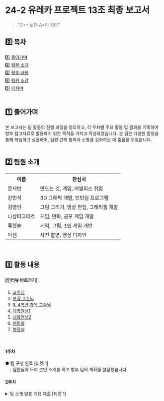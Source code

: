 # 24-2 유레카 프로젝트 13조 최종 보고서

> "C++ 보단 A+이 쉽다"
 
## 0️⃣ 목차
1️⃣ [들어가며](#1️⃣-들어가며)<br>
2️⃣ [팀원 소개](#2️⃣-팀원-소개)<br>
3️⃣ [활동 내용](#3️⃣-활동-내용)<br>
4️⃣ [팀원 소감](#4️⃣-팀원-소감)<br>
5️⃣ [마치며](#5️⃣-마치며)
<br>
<br>
## 1️⃣ 들어가며
본 보고서는 팀 활동의 진행 과정을 정리하고, 각 주차별 주요 활동 및 결과를 기록하여 향후 참고자료로 활용하기 위한 목적을 가지고 작성되었습니다. 본 팀은 다양한 활동을 통해 학습하고 성장하며, 팀원 간의 협력과 소통을 강화하는 데 중점을 두었습니다. 
<br><br>
## 2️⃣ 팀원 소개
<table>
  <tr>
    <th>이름</th>
    <th>관심사</th>
  </tr>
  <tr>
    <td>문세빈</td>
    <td>만드는 것, 게임, 어썸피스 취업</td>
  </tr>
  <tr>
    <td>강민석</td>
    <td>3D 그래픽 개발, 인턴십 프로그램</td>
  </tr>
  <tr>
    <td>김영인</td>
    <td>그림 그리기, 영상 편집, 그래픽툴 개발</td>
  </tr>
  <tr>
    <td>나상터그터흐</td>
    <td>게임, 만화, 공포 게임 개발</td>
  </tr>
  <tr>
    <td>류한솔</td>
    <td>게임, 그림, 1인 게임 개발</td>
  </tr>
  <tr>
    <td>아셈</td>
    <td>사진 촬영, 영상 디자인</td>
  </tr>
</table>

<br>

## 3️⃣ 활동 내용

#### [인터뷰 바로가기]
1. [교수님](#9주차)
2. [보직 교수님](#6주차)
3. [3, 4학년 과목 교수님](#8주차)
4. [대학원생1](#9주차)
5. [대학원생2](#9주차)
6. [멘토링](#12주차)
7. [행정실](#8주차)
<br>

#### 1주차
● 팀 구성 완료 [티켓 1]<br>
&nbsp;&nbsp;&nbsp;&nbsp;: 팀원들이 모여 본인 소개를 하고 향후 팀의 계획을 설정했습니다. 
<br>

#### 2주차
  <details>
  <summary>팀 소개 발표 개요 제출 [티켓 1]</summary>
  : 팀원 소개와 팀의 목표를 설명하는 발표 개요를 제출했습니다.<br>
<br>
팀원의 공통 관심사:<br>
전공과 관련된 관심사 중에서는 게임 개발에 가장 큰 관심을 보였으며, 외에도 3D 그래픽이나 영상 디자인과 같이 창의성이 중요하게 여겨지는 것들을 선호하는 팀원이 더러 있었습니다.<br>
평소의 취미 활동으로도 그림 혹은 문학, 프라모델 조립과 같이 창작 활동을 즐겨하는 팀원들이 있었는데, 학업을 떠나 대부분의 팀원들이 창작 활동에 관심을 두는 듯하였습니다.<br>
<br>
소융대에서 제공받을 수 있는 기회들 중 특별히 알아보고 싶은 것들:<br>
팀원들끼리 대화한 것 중에서는 인턴십이나 해외 교류 프로그램과 같이 대학의 지원이 있다면 조금 더 수월하게 할 수 있는 것들에 대해서도 많이 있었고, 학술 프로그램에 대한 정보나 프로젝트 개발을 지원받을 수 있는 기회에 대해서도 탐색하고 싶다고 밝혔습니다. 팀원들은 경력을 쌓아가고 싶다거나, 다양한 경험을 통해 견문을 넓히고 싶다는 등 각기 다른 이유에서 다양한 것들을 배우고자 했습니다.<br>
<br>
우리 팀의 각오를 담은 슬로건: C++보단 A+이 쉽다!<br>
배우고자 하는 자세와 열정만 있다면 A+도 어렵지 않게 얻을 수 있는 수업이기 때문에 전공 수업만큼은 못하더라도 그에 못지않게 열심히 하자는 의미에서 이와 같이 지었습니다.
  

#### 3주차

<details>
  <summary>다른 팀 소개 발표 때 질문1 [티켓 2]</summary>
  : 다른 팀의 발표를 듣고 생긴 궁금증을 해결하기 위해 질문했습니다.<br>
<br>
  질문 대상: 1조<br>
 Q1. 게임을 좋아한다고 하셨는데, 인상깊게 플레이한 게임이 있나요?<br>
 A1. 다크소울3을 재밌게 했습니다.<br>
<br>
 질문대상: 8조<br>
 Q1. 팀 슬로건이 누구보다 빠르게인데, PPT 만드는 데는 얼마나 걸렸나요?<br>
 A1. 한 시간 이내로 만들었습니다.<br>


#### 4주차
● 대학원 설명회 참석<br>
&nbsp;&nbsp;&nbsp;&nbsp;: 각 연구실에 대한 전반적인 설명을 듣고, 관심이 생긴 분야의 연구실에 소속된 대학원생분을 대상으로 인터뷰를 준비했습니다.
<br>

#### 5주차
● 학과 서비스 및 서버실 탐방 [티켓 1]<br>
&nbsp;&nbsp;&nbsp;&nbsp; : 학과의 다양한 서비스를 찾아보고 서버실을 탐방하며 제공받을 수 있는 기회를 알아보았습니다. 
<br>

#### 6주차
● 교과과정 이수계획과 비교과 활동계획 [티켓 1]<br>
&nbsp;&nbsp;&nbsp;&nbsp;: 팀원들의 교과과정 이수계획과 비교과 활동계획을 정리했습니다.
  
<details>
  <summary>보직 교수님과의 합동 인터뷰 [티켓 3]</summary>
  : 전공 주임 이경용 교수님과의 인터뷰를 통해 학과의 비전과 방향성 등을 질문했습니다.<br>
<br>
  Q1. 취업을 위한다면 기본적인 학교 생활을 성실히 하면서 학점을 관리하는 게 중요할지, 학점은 부족하더라도 스펙을 쌓기 위한 대외 활동이나 대회 수상에 더 중점을 두는 게 좋을지 궁금합니다.<br>
  A1. 학점은 학교 생활을 성실히 하였는지에 대한 척도이고, 어느 정도 중요하다고 생각합니다. 학점이 높다면 회사에도 잘 적응할 것이라고 생각해서 좋게 평가할 것 같아요. 하지만 대외 활동은 단순히 스펙을 쌓기 위한 수단으로써 임하면 안 됩니다. 좋아서 하는 걸 하세요.<br>
  <br>
Q2. 개설된 적 없지만, 있으면 좋겠다고 생각하시는 과목이 있나요?<br>
A2. 교수님들께서는 필요한 교육이 있다고 생각하시면 바로 바로 수업을 개설하십니다. 지금으로썬 없습니다.



#### 7주차
● 멘토링 시스템 참가 신청 [티켓 1]<br>
&nbsp;&nbsp;&nbsp;&nbsp;: 멘토링 프로그램에 참여하기 위해 주어진 기간 내에 신청했습니다.
  
<details>
  <summary>다른 팀 소개 발표 때 질문3 [티켓 3]</summary>
  : 다른 팀의 발표를 듣고 생긴 궁금증을 해결하기 위해 질문했습니다.<br>
<br>
질문 대상: 3조<br>
Q1. 주식한다고 하셨는데 추천해주실만한 종목이 있나요?<br>
A1. 탑100 주식과 국내 주식의 경우 삼성을 추천합니다.<br>
<br>
질문 대상: 9조<br>
Q2. 양도연님이 마인크래프트 모드 개발을 취미로 하고 있다고 하셨는데 혹시 어떤 모드 개발해보셨나요?<br>
A2. Api, 모드 서보를 이용해서 개발했습니다.<br>
 <br>
</details>

<details>
  <summary>팀 소개 발표 완료</summary>
  : 팀 소개 발표를 성공적으로 마쳤습니다.<br>
   <iframe src="https://docs.google.com/presentation/d/e/2PACX-1vRX3KRyBfAv1EoClPdX4_ULq3P0gX5bq8QqsdB9kkf3QtirV0iLzR-Tn132N7EZKQ/embed?start=false&loop=true&delayms=5000" frameborder="0" width="960" height="569" allowfullscreen="true" mozallowfullscreen="true" webkitallowfullscreen="true"></iframe>
</details>

#### 8주차

<details>
  <summary>행정실 방문 [티켓 1]</summary>
  : 행정실을 방문하여 행정실 직원분과 인터뷰를 하며 학사 관련 정보를 수집했습니다.<br>
<br>
  Q1. 행정실에서 제공하고 있는 것들 중에, 학생들이 생각보다 잘 이용하지 못하고 있다고 생각하는 것이 있나요?<br>
  A1.저희가 잡페어 같은 행사를 많이 하고 참여했을 때 주는 선물이 있는데, 학생들이 생각보다 많이 참여를 안 해요. 그런 곳에서 학생들이 참여가 저조하다고 생각합니다.<br>
  <br>
Q2. 학생들이 불만이나 애로 사항 등을 전달할 수 있는 수단이 있을까요?<br>
A2.학교 전체적인 큰 부분에서 불만이 있으시다면, '옴부즈 오피스'가 있어요. 만약, 소프트융합대학 안에서의 불만이 있거나 문제사항이 생긴다면 행정실로 연락주시면 됩니다.<br>
<br>
Q3. 행정실 업무로는 어떤 것들이 있으며, 학생들이 행정실에서 도움 받을 수 있는 것들엔 무엇이 있을까요?<br>
A3.본인이 입학을 하고 졸업을 할 때까지 본인이 다 알아서 해야 해요. 그 과정에서 어떤 궁금한 점이 생기거나 문제점이 생겼을 때, 연락을 주시면 서로 알아보고 해결해나가고 할 수 있는 곳이 행정실입니다.<br>
<br>
Q4. 어떤 부분을 학생들에게 더 지원해 주면 좋겠다고 생각해서 기획 중에 있는 프로젝트가 있을까요?<br>
A4.저희는 항상 똑같이 진행하고 있어요. 다만, 학생들이 잘 모르는 것 같아서 게시판을 자주 확인해 주시면 좋을 것 같아요. 확인해 보고 궁금한 사항이 생긴다면 행정실로 연락주세요.<br>
 <br>
</details>

<details>
  <summary>3, 4학년 과목 담당 교수님 방문 [티켓 1]</summary>
  : 게임소프트웨어 교과 담당 이창우 교수님을 직접 만나 학습 방향에 대한 조언을 받았습니다.<br>
<br>
  Q1. 게임 소프트웨어 수업에서 기초적인 실력을 쌓기 위해 추천하시는 학습 방식이 있나요?<br>
 A1. 수업시간에 배운 것을 따라하면서 유니티를 처음부터 배우기에는 어려움이 있을 것으로 보입니다. 유니티를 미리 해올 것까지는 없으나, 유니티에서 사용하는 C++과 같은 프로그래밍 언어에 대해서 공부를 해오면 더 원활하게 수강할 수 있을 것입니다.<br>
  <br>
Q2. 게임 산업의 인턴쉽이나 현장실습 경험의 중요서에 대해서 어떻게 생각하시나요?<br>
A2.매우 중요하다고 봅니다. 요즘에는 다들 기본적인 실력은 갖추고서 취업을 하는 추세이다 보니 개개인의 능력보단, ‘이 사람이 회사에 들어왔을 때 같이 소통하고 협업할 수 있을까?’에 대한 것을 더 중요하게 보기 때문입니다. 2학년 때부터 적극적으로 잡페어나, 회사에서 일할 수 있는 기회가 있다면 최대한 참여해 보는 것이 좋습니다.<br>
<br>
</details>

#### 9주차
  
● 정통처 탐방<br>
&nbsp;&nbsp;&nbsp;&nbsp;: 정통처를 탐방하여 국민대학교의 IT 인프라에 대한 이해를 높였습니다.
  
<details>
  <summary>대학원생 인터뷰1 [티켓 1]</summary>
  : 데이터마이닝 연구실의 대학원생 김수지 님 외 한 분과의 인터뷰를 통해 실제 경험담을 들었습니다.<br>
<br>
Q1. 대학교와 대학원의 차이가 궁금합니다. 학부 때의 공부와 대학원에서의 공부가 어떤 느낌인가요?<br>
A1. 대학교에서의 공부는 강의를 들으면서, 과제를 하고, 대학원에서의 공부는 강의를 듣고 과제를 하는 것도 비슷하지만 연구실에서 연구를 진행하는 게 메인인 느낌입니다. 또, 연구실에서는 기업이나 정부 기관으로부터 외주를 받아 하는 과제도 있습니다. 대학교에서는 두루두루 넓게 배우는 느낌이고, 대학원에서는 한 분야에 깊게 몰두하는 느낌이라고 생각합니다.<br>
<br>
Q2. 대학원에 진학하게 되신 계기가 무엇인가요.<br>
A2. 전문 연구 요원으로 군 복무를 대체하기 위해서 / 원하는 지식을 깊이 있게 배우기 위해서입니다.<br>
<br>
Q3. 연구 분야를 어떻게 설정하셨는지, 찾은 과정이 궁금합니다.<br>
A3. 보통 연구실에 들어가면 이전에 계셨던 분들이 남긴 연구 주제들이 있어서 그걸 이어 하는 경우도 있고, 자신이 관심 있는 분야가 따로 있다면 그걸 하기도 합니다. 최신 연구 동향을 살피면서 어떤 것을 더 발전시킬 수 있을지 찾아보기도 합니다.<br>
<br>
Q4. 대학원 입학 준비 과정에서 가장 도움이 되었던 경험이 있다면 무엇일까요?<br>
A4. 진학하고자 하는 분야가 있다면 그에 맞는 주제로 팀 프로젝트를 진행하시면 좋을 것 같습니다.<br>
<br>
Q5. 데이터마이닝과 관련된 전공 교과목엔 어떤 것이 있을까요?  <br>
A5. 데이터마이닝이 폭 넓은 분야라 고르자면 인공지능 기초나, 자료구조와 같은 수업이 알맞을 것 같습니다.<br>
 <br>
</details>

<details>
  <summary>대학원생 인터뷰2 [티켓 1]</summary>
  : HCI 연구실의 대학원생 한희태 님과의 인터뷰를 통해 실제 경험담을 들었습니다.<br>
<br>
  Q1. 대학원 연구실을 선택하게 된 계기가 있나요?<br>
  A1. 컴퓨터비전 쪽에 관심이 있는 것이 가장 컸습니다, 그 외에도 지리적이나 환경적인 다양한 요소들을 고려하여 저에게 맞는 연구실을 선택하게 된 게 이 연구실인 것 같아요.<br>
  <br>
Q2. 연구할 때 영어랑 수학이 중요하다고 들었는데, 어느 정도의 수준까지 갖춰져 있어야 하는지 궁금합니다.<br>
A2. 수업에서 하시는 기본적인 영어, 수학 실력만 갖추고 있어도 충분할 것 같다고 생각합니다. 하지만 수식을 이해한다든가 영어 원문을 읽을 필요가 있을 때를 생각한다면, 잘 배워둘수록 좋을 것 같습니다.<br>
<br>
Q3. 발전 가능성이 높은 분야가 있을까요?<br>
A3. 자율주행자동차가 많은 발전을 이루었지만, 그래도 아직까진 완전하지 않다는 느낌이 들어서 연구가 많이 필요한 분야라고 생각합니다.<br>
<br>
Q4. 졸업하신 이후의 계획이 있으신가요?<br>
A4. 취업을 준비할 것 같습니다.<br>
 <br>
</details>

<details>
  <summary>교수님 인터뷰 [티켓 1]</summary>
  : 알고리즘 수업을 진행하고 계신 최준수 교수님과의 인터뷰를 통해 학문적 조언을 받았습니다.<br>
<br>
  Q1. 알고리즘을 배우려면 어떤 자세로 임해야 할까요?<br>
  A1. 수수께끼를 다양하게 접해보고 끈기 있게 매달려야 합니다.<br>
  <br>
Q2. 알고리즘을 잘 이해할 수 있는 책이나 프로그램을 추천해 주실 수 있나요?<br>
A2. 요즘은 인터넷이 잘 되어있어서 찾아보면 원하는 자료를 발견할 수 있을 것입니다. 다만, 체계적인 자료가 아닐 뿐이죠. 서적은 찾는 법도 있겠으나 저학년에겐 조금 어려울 수 있습니다.<br>
<br>
Q3. 알고리즘은 무엇을 의미하나요?<br>
A3. 세상의 모든 문제를 컴퓨터로 풀려고 할 때, 효율적으로 푸는 것이 알고리즘입니다. 넓게 본다면 우리가 살아가는 모든 것이 알고리즘으로 돌아간다고 볼 수 있습니다.<br>
<br>
Q4. 전공 과목들을 어느 정도 깊이로, 어떤 식으로 찾아서 공부하는 것이 효율적인가요?<br>
A4. 고등학교 때 공부했던 만큼만 열심히 해도 문제 없습니다. 이론적인 것은 깊이 파면 팔수록 좋습니다. 고등학교 때 그랬듯이 대충하지 말고 꼼꼼하게 해보세요.<br>
<br>
Q5. 학기 중에 교과 공부 말고 추천해 주시는 활동들이 있는지 궁금합니다.<br>
A5. 인턴 활동이나 학술 동아리 활동을 열심히 참여하는 것을 권장합니다. 혼자 무언가를 하기보단 여럿이서 해보는 것이 중요해요. 또, 자신이 원하는 직무에 관련한 활동을 찾아서 열정 있게 탐구해 보세요. 교수님이 가르쳐 주시는 지식의 열 배는 더 열심히 해야 합니다. 뭐든 부딪혀 보고 시도해 보세요.<br>
 <br>
</details>

#### 10주차
  ●새로운 상상 설문 [티켓 1]<br>
&nbsp;&nbsp;&nbsp;&nbsp;: 팀원 모두가 설문 조사에 참여하여 의견을 제출했습니다.

  
<details>
  <summary>팀 활동 발표 [티켓 8]</summary>
  : 팀의 활동 내역을 정리하여 발표했습니다.

 <iframe src="https://docs.google.com/presentation/d/e/2PACX-1vRoioi5c3kYgJpF58Ob8I0NpMeKldfOmQgErp0IN_zLOubTm3te3_UtFa6kHT-5MQ/embed?start=false&loop=false&delayms=3000" frameborder="0" width="960" height="569" allowfullscreen="true" mozallowfullscreen="true" webkitallowfullscreen="true"></iframe>
</details>
 <details>
  <summary>발표 때 질문 3개 이상 받음 [티켓 1]</summary>
  : 활동 발표 후 다른 팀으로부터 질문을 받았습니다.<br>
<br>
  질문자: 19조<br>
  Q1. 개발자가 되려면 구체적으로 어떤 활동이 필요한지 궁금합니다.<br>
  A1. 관심 있는 분야에 관련된 팀프로젝트, 대외활동, 학술동아리 활동이 많이 도움이 된다는 답변 들었습니다. 학교 공부와 병행하면서 다양한 활동을 하는 것이 중요한 것 같습니다.<br>
<br>
 질문자: 6조<br>
Q2. 대학원생 선정 기준이 궁금합니다.<br>
A2. 일단 3D 그래픽에 관심있는 조원이 있어서 HCI 연구실의 대학원생 분께 연락을 드렸고, 다른 특정 관심사에 맞는 연구실을 찾기가 어려워 기본적인 주제를 다루는 데이터 마이닝 연구실에 계신 분을 선정하게 되었습니다.<br>
<br>
  질문자: 18조<br>
Q3. 어떤 답변 듣고 교수님 인터뷰 이후에 열심히 살아야 겠다고 생각했나요?<br>
A3. 인터뷰에서 수업의 10배 이상 노력해야 한다고 강조하셨습니다. 수업에서 알려주는 것은 정말 기초적인 부분이니 개인적으로 열심히 노력하라는 말씀을 듣고 열심히 살아야 겠다고 각오하게 되었습니다.<br>
  <br>
</details>

#### 11주차
<details>
  <summary>다른 팀 활동 발표 때 질문1 [티켓 1]</summary>
  : 다른 팀의 발표를 듣고 생긴 궁금증을 해결하기 위해 질문했습니다.<br>
<br>
질문 대상: 2조<br>
Q1. 팀 활동 하면서 힘들었던 부분이 있나요?<br>
A1. 팀원들이 공통적으로 여유로운 시간이 수요일밖에 없어 일정 맞추는거 제일 까다로웠습니다.<br>
 <br>
</details>

#### 12주차
<details>
  <summary>다른 팀 활동 발표 때 질문2 [티켓 2]</summary>
  : 다른 팀의 발표를 듣고 생긴 궁금증을 해결하기 위해 질문했습니다. <br>
<br>
 질문 대상: 19조<br>
Q1. 가장 기억에 남는 에피소드가 있으실까요?<br>
A1. 활동을 하면서 팀원들이 지각하고 메시지를 읽지 않았던 것들이 기억에 남습니다.<br>
<br>
대상 팀: 14조<br>
Q2. 제공받을 수 있는 기회 중에 해보고 싶은 게 있나요?<br>
A2. 개인적으로 글로벌 교육 프로그램을 해보고 싶다는 소망이 있습니다.<br>
<br>
</details>

 ● 팀 활동 보고 평가2 [티켓 1]<br>
&nbsp;&nbsp;&nbsp;&nbsp;: 팀원 모두가 타팀 활동 발표에 대한 평가를 진행했습니다.
   
<details>
  <summary>멘토링 시스템 참여</summary>
  : 멘토링 시스템에 참여하여 이인제 멘토님께 조언을 구했습니다.<br>
<br>
  Q1. 방학 동안 간단한 게임을 만들어보고 싶은데 어떻게 해야하나요?<br>
   A1. 유튜브, 책, 인터넷 강의 등 다양한 자료들 중에 하나를 선택하여 만들어보는 것이 좋습니다.<br>
<br>
   Q2. 수업만 듣기에는 부족하다는 생각이 드는데 수업 외에 추가적으로 할만한 활동이 있을지 궁금합니다.<br>
 A2. 단순히 동아리에 들어가서 배우는 것도 좋지만 1년 동안 배운 교재와 강의들을 천천히 복습하며 스스로 부족한 부분을 파악 후 학습하는 것이 중요합니다.<br>
<br>
 Q3. 인공지능의 발달이 앞으로 개발자라는 직업에 어떤 영향을 끼칠지 궁금합니다.<br>
A3. 인공지능의 발달로 앞으로 개발자 한명이 할 수 있는 작업의 양이 많아질 것입니다. 그러므로 인공지능을 활용하는 능력을 키우면 도움이 될 것입니다.<br>
<br>
</details>

#### 13주차
  <details>
  <summary>다른 팀 활동 발표 때 질문3 [티켓 2]</summary>
  : 다른 팀의 발표를 듣고 생긴 궁금증을 해결하기 위해 질문했습니다.<br>
<br>
질문 대상: 17조<br>
Q1. 활동을 하고 이수하고 싶어진 교과 과목이 있나요?<br>
A1. 인공지능과 관련한 지식을 더 얻고 싶어졌습니다.<br>
<br>
질문 대상: 17조<br>
Q1. 활동하면서 가장 어려웠던 점이 궁금합니다.<br>
A1. 팀원이 2명뿐이어서 그게 가장 어려웠습니다.<br>
   <br>
</details>

  ● 팀 활동 보고 평가3 [티켓 1]<br>
&nbsp;&nbsp;&nbsp;&nbsp;: 팀원 모두가 타팀 활동 발표에 대한 평가를 진행했습니다.

#### 14주차
 ● 최종 보고서 평가 [티켓 1]<br>
&nbsp;&nbsp;&nbsp;&nbsp;: 다른 팀의 최종 보고서를 살펴보고 평가를 진행했습니다.
<br>

## 4️⃣ 팀원 소감
<table>
  <tr>
    <th>강민석</th>
    <th>김영인</th>
   <th>나상터그터흐</th>
  </tr>
  <tr>
    <td>유레카 프로젝트를 진행하면서 학교의 여러 시설들을 방문하고, 다양한 좋은 프로그램과 기회들을 알게 되었습니다. 또한 교수님, 대학원생, 그리고 수업 중의 질문을 통해 궁금했거나 잘 모르고 있던 점 등을 알게 되어 좋았습니다.</td>
   <td>처음에 팀플이 번거롭기도 하고 일정을 조율하고 신경 쓸 일들도 많아서 힘들었는데 이제 와보니 교수님, 대학원생분, 행정실 직원 분 등등 모두 친절하시고 관심있게 대해 주셔서 의미 있었던 시간이었다고 생각한다.</td>
   <td>처음에는 팀 프로젝트가 번거롭고 일정 조율이 어려워 힘들 것 같았고 생각을 했지만 교수님과 대학원생, 행정실 직원분들의 친절한 관심 덕분에 의미 있는 시간을 보낼 수 있었던 것 같다.</td>
  </tr>
</table>

<table>
  <tr>
    <th>류한솔</th>
    <th>문세빈</th>
   <th>아셈</th>
  </tr>
  <tr>
    <td>빙고판이 넓게만 느껴졌는데 멘토링 활동 하나만 하면 끝이라는 게 믿기지 않는다. 귀한 시간 내서 인터뷰에 응해주신 모든 분들과 조원들에게 감사하다.</td>
   <td>활동 막바지에 다다르면서 대학이라는 공간이 조금 더 친근감 있게 인식되는 느낌을 받았다. 공통적으로 말씀해 주신 것처럼 좀 더 진취적으로, 듣기보단 실천하기를 열심히 하는 학생이 되어야겠다.</td>
   <td>처음엔 해야 할 것들이 많아 걱정도 되었지만, 활동을 마치고 보니 유익한 경험이었다. 짧은 시간 동안 얻은 많은 정보와 배움이 앞으로 큰 도움이 될 거라 생각한다.</td>
  </tr>
</table>

## 5️⃣ 마치며

이번 학기 동안 모든 주요 활동을 완료했고, 티켓 0000개로 빙고판을 모두 채웠습니다. 스스로 판단하는 게 쉽지 않은 시기인데 많은 분과 인터뷰를 하고 학교에서 제공하는 서비스를 찾아 보며 향후 계획을 세울 수 있었습니다. 많은 배움을 준 인터뷰 내용을 보고서에 정리했으니 다른 학우들도 보시면서 도움을 받아 가면 좋겠습니다. 같은 입장에서 매주 팀원과 소통하고 과제를 해 나가며 협력하는 법도 배울 수 있었습니다. 최선을 다해 임했고, 결과로 후련하게 유레카프로젝트 활동을 마칠 수 있어 기쁩니다. 팀원들이 계획한 내용을 앞으로 잊지 말고 이행하기를 기대하며 마무리하겠습니다.
